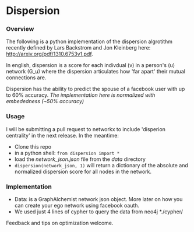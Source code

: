Dispersion
==========
### Overview

The following is a python implementation of the dispersion algrotithm recently defined by 
Lars Backstrom and Jon Kleinberg here: http://arxiv.org/pdf/1310.6753v1.pdf.

In english, dispersion is a score for each indivdual (v) in a person's (u) network (G_u)
where the dispersion articulates how 'far apart' their mutual connections are.

Dispersion has the ability to predict the spouse of a facebook user with up to 60% accuracy.
*The implementation here is normalized with embededness (~50% accuracy)*

### Usage

I will be submitting a pull request to networkx to include 'disperion centrality' in the next
release.  In the meantime:

* Clone this repo
* in a python shell:
        `from dispersion import *`
* load the *network_json.json* file from the *data* directory
* `dispersion(network_json, 1)` will return a dictionary of the absolute and normalized dispersion score for all nodes in the network.

### Implementation
* Data: is a GraphAlchemist network json object.  More later on how you can create your ego network using facebook oauth.
* We used just 4 lines of cypher to query the data from neo4j *./cypher/

Feedback and tips on optimization welcome.

